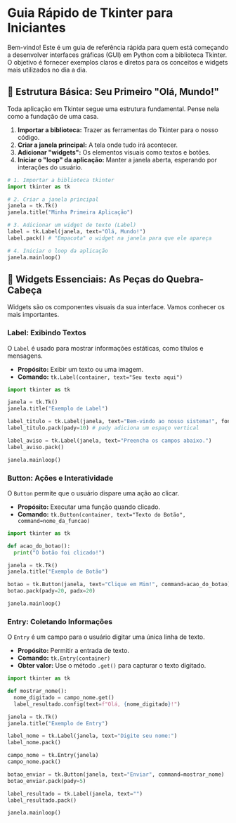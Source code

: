 # Guia Rápido de Tkinter para Iniciantes

Bem-vindo! Este é um guia de referência rápida para quem está começando a desenvolver interfaces gráficas (GUI) em Python com a biblioteca Tkinter. O objetivo é fornecer exemplos claros e diretos para os conceitos e widgets mais utilizados no dia a dia.

## 🚀 Estrutura Básica: Seu Primeiro "Olá, Mundo!"

Toda aplicação em Tkinter segue uma estrutura fundamental. Pense nela como a fundação de uma casa.

1.  **Importar a biblioteca:** Trazer as ferramentas do Tkinter para o nosso código.
2.  **Criar a janela principal:** A tela onde tudo irá acontecer.
3.  **Adicionar "widgets":** Os elementos visuais como textos e botões.
4.  **Iniciar o "loop" da aplicação:** Manter a janela aberta, esperando por interações do usuário.

```python
# 1. Importar a biblioteca tkinter
import tkinter as tk

# 2. Criar a janela principal
janela = tk.Tk()
janela.title("Minha Primeira Aplicação")

# 3. Adicionar um widget de texto (Label)
label = tk.Label(janela, text="Olá, Mundo!")
label.pack() # "Empacota" o widget na janela para que ele apareça

# 4. Iniciar o loop da aplicação
janela.mainloop()
```

## 🧩 Widgets Essenciais: As Peças do Quebra-Cabeça

Widgets são os componentes visuais da sua interface. Vamos conhecer os mais importantes.

### Label: Exibindo Textos
O `Label` é usado para mostrar informações estáticas, como títulos e mensagens.

- **Propósito:** Exibir um texto ou uma imagem.
- **Comando:** `tk.Label(container, text="Seu texto aqui")`

```python
import tkinter as tk

janela = tk.Tk()
janela.title("Exemplo de Label")

label_titulo = tk.Label(janela, text="Bem-vindo ao nosso sistema!", font=("Arial", 16))
label_titulo.pack(pady=10) # pady adiciona um espaço vertical

label_aviso = tk.Label(janela, text="Preencha os campos abaixo.")
label_aviso.pack()

janela.mainloop()
```

### Button: Ações e Interatividade
O `Button` permite que o usuário dispare uma ação ao clicar.

- **Propósito:** Executar uma função quando clicado.
- **Comando:** `tk.Button(container, text="Texto do Botão", command=nome_da_funcao)`

```python
import tkinter as tk

def acao_do_botao():
  print("O botão foi clicado!")

janela = tk.Tk()
janela.title("Exemplo de Botão")

botao = tk.Button(janela, text="Clique em Mim!", command=acao_do_botao)
botao.pack(pady=20, padx=20)

janela.mainloop()
```

### Entry: Coletando Informações
O `Entry` é um campo para o usuário digitar uma única linha de texto.

- **Propósito:** Permitir a entrada de texto.
- **Comando:** `tk.Entry(container)`
- **Obter valor:** Use o método `.get()` para capturar o texto digitado.

```python
import tkinter as tk

def mostrar_nome():
  nome_digitado = campo_nome.get()
  label_resultado.config(text=f"Olá, {nome_digitado}!")

janela = tk.Tk()
janela.title("Exemplo de Entry")

label_nome = tk.Label(janela, text="Digite seu nome:")
label_nome.pack()

campo_nome = tk.Entry(janela)
campo_nome.pack()

botao_enviar = tk.Button(janela, text="Enviar", command=mostrar_nome)
botao_enviar.pack(pady=5)

label_resultado = tk.Label(janela, text="")
label_resultado.pack()

janela.mainloop()
```
